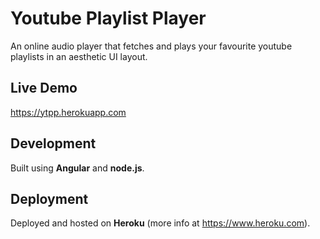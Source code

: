 # Youtube Playlist Player

An online audio player that fetches and plays your favourite youtube playlists in an aesthetic UI layout.

## Live Demo

https://ytpp.herokuapp.com

## Development

Built using **Angular** and **node.js**.

## Deployment

Deployed and hosted on **Heroku** (more info at https://www.heroku.com).
